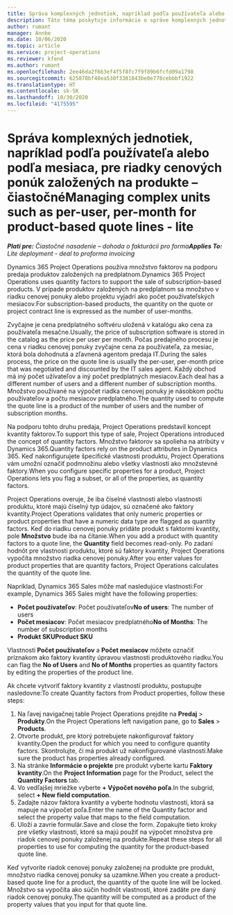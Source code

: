 ```yaml
---
title: Správa komplexných jednotiek, napríklad podľa používateľa alebo podľa mesiaca, pre riadky cenových ponúk založených na produkte – čiastočné
description: Táto téma poskytuje informácie o správe komplexných jednotiek pre riadky cenových ponúk založených na projekte.
author: rumant
manager: Annbe
ms.date: 10/06/2020
ms.topic: article
ms.service: project-operations
ms.reviewer: kfend
ms.author: rumant
ms.openlocfilehash: 2ee46da2f663ef4f5f8fc7f9f89b6fcfd09a1798
ms.sourcegitcommit: 625878bf48ea530f3381843be0e778cebbbf1922
ms.translationtype: HT
ms.contentlocale: sk-SK
ms.lasthandoff: 10/30/2020
ms.locfileid: "4175595"
---
```

# <a name="managing-complex-units-such-as-per-user-per-month-for-product-based-quote-lines---lite"></a><span data-ttu-id="1499b-103">Správa komplexných jednotiek, napríklad podľa používateľa alebo podľa mesiaca, pre riadky cenových ponúk založených na produkte – čiastočné</span><span class="sxs-lookup"><span data-stu-id="1499b-103">Managing complex units such as per-user, per-month for product-based quote lines - lite</span></span>

<span data-ttu-id="1499b-104">_**Platí pre:** Čiastočné nasadenie – dohoda o fakturácii pro forma_</span><span class="sxs-lookup"><span data-stu-id="1499b-104">_**Applies To:** Lite deployment - deal to proforma invoicing_</span></span>

<span data-ttu-id="1499b-105">Dynamics 365 Project Operations používa množstvo faktorov na podporu predaja produktov založených na predplatnom.</span><span class="sxs-lookup"><span data-stu-id="1499b-105">Dynamics 365 Project Operations uses quantity factors to support the sale of subscription-based products.</span></span> <span data-ttu-id="1499b-106">V prípade produktov založených na predplatnom sa množstvo v riadku cenovej ponuky alebo projektu vyjadrí ako počet používateľských mesiacov.</span><span class="sxs-lookup"><span data-stu-id="1499b-106">For subscription-based products, the quantity on the quote or project contract line is expressed as the number of user-months.</span></span>

<span data-ttu-id="1499b-107">Zvyčajne je cena predplatného softvéru uložená v katalógu ako cena za používateľa mesačne.</span><span class="sxs-lookup"><span data-stu-id="1499b-107">Usually, the price of subscription software is stored in the catalog as the price per user per month.</span></span> <span data-ttu-id="1499b-108">Počas predajného procesu je cena v riadku cenovej ponuky zvyčajne cena za používateľa, za mesiac, ktorá bola dohodnutá a zľavnená agentom predaja IT.</span><span class="sxs-lookup"><span data-stu-id="1499b-108">During the sales process, the price on the quote line is usually the per-user, per-month price that was negotiated and discounted by the IT sales agent.</span></span> <span data-ttu-id="1499b-109">Každý obchod má iný počet užívateľov a iný počet predplatných mesiacov.</span><span class="sxs-lookup"><span data-stu-id="1499b-109">Each deal has a different number of users and a different number of subscription months.</span></span> <span data-ttu-id="1499b-110">Množstvo používané na výpočet riadka cenovej ponuky je násobkom počtu používateľov a počtu mesiacov predplatného.</span><span class="sxs-lookup"><span data-stu-id="1499b-110">The quantity used to compute the quote line is a product of the number of users and the number of subscription months.</span></span>

<span data-ttu-id="1499b-111">Na podporu tohto druhu predaja, Project Operations predstavil koncept kvantity faktorov.</span><span class="sxs-lookup"><span data-stu-id="1499b-111">To support this type of sale, Project Operations introduced the concept of quantity factors.</span></span> <span data-ttu-id="1499b-112">Množstvo faktorov sa spolieha na atribúty v Dynamics 365.</span><span class="sxs-lookup"><span data-stu-id="1499b-112">Quantity factors rely on the product attributes in Dynamics 365.</span></span> <span data-ttu-id="1499b-113">Keď nakonfigurujete špecifické vlastnosti produktu, Project Operations vám umožní označiť podmnožinu alebo všetky vlastnosti ako množstevné faktory.</span><span class="sxs-lookup"><span data-stu-id="1499b-113">When you configure specific properties for a product, Project Operations lets you flag a subset, or all of the properties, as quantity factors.</span></span>

<span data-ttu-id="1499b-114">Project Operations overuje, že iba číselné vlastnosti alebo vlastnosti produktu, ktoré majú číselný typ údajov, sú označené ako faktory kvantity.</span><span class="sxs-lookup"><span data-stu-id="1499b-114">Project Operations validates that only numeric properties or product properties that have a numeric data type are flagged as quantity factors.</span></span> <span data-ttu-id="1499b-115">Keď do riadku cenovej ponuky pridáte produkt s faktormi kvantity, pole **Množstvo** bude iba na čítanie.</span><span class="sxs-lookup"><span data-stu-id="1499b-115">When you add a product with quantity factors to a quote line, the **Quantity** field becomes read-only.</span></span> <span data-ttu-id="1499b-116">Po zadaní hodnôt pre vlastnosti produktu, ktoré sú faktory kvantity, Project Operations vypočíta množstvo riadka cenovej ponuky.</span><span class="sxs-lookup"><span data-stu-id="1499b-116">After you enter values for product properties that are quantity factors, Project Operations calculates the quantity of the quote line.</span></span>

<span data-ttu-id="1499b-117">Napríklad, Dynamics 365 Sales môže mať nasledujúce vlastnosti:</span><span class="sxs-lookup"><span data-stu-id="1499b-117">For example, Dynamics 365 Sales might have the following properties:</span></span>

- <span data-ttu-id="1499b-118">**Počet používateľov**: Počet používateľov</span><span class="sxs-lookup"><span data-stu-id="1499b-118">**No of users**: The number of users</span></span>
- <span data-ttu-id="1499b-119">**Počet mesiacov**: Počet mesiacov predplatného</span><span class="sxs-lookup"><span data-stu-id="1499b-119">**No of Months**: The number of subscription months</span></span>
- <span data-ttu-id="1499b-120">**Produkt SKU**</span><span class="sxs-lookup"><span data-stu-id="1499b-120">**Product SKU**</span></span>

<span data-ttu-id="1499b-121">Vlastnosti **Počet používateľov** a **Počet mesiacov** môžete označiť príznakom ako faktory kvantity úpravou vlastnosti produktového riadku.</span><span class="sxs-lookup"><span data-stu-id="1499b-121">You can flag the **No of Users** and **No of Months** properties as quantity factors by editing the properties of the product line.</span></span>

<span data-ttu-id="1499b-122">Ak chcete vytvoriť faktory kvantity z vlastností produktu, postupujte nasledovne:</span><span class="sxs-lookup"><span data-stu-id="1499b-122">To create Quantity factors from Product properties, follow these steps:</span></span>

1. <span data-ttu-id="1499b-123">Na ľavej navigačnej table Project Operations prejdite na **Predaj** > **Produkty**.</span><span class="sxs-lookup"><span data-stu-id="1499b-123">On the Project Operations left navigation pane, go to **Sales** > **Products**.</span></span>
2. <span data-ttu-id="1499b-124">Otvorte produkt, pre ktorý potrebujete nakonfigurovať faktory kvantity.</span><span class="sxs-lookup"><span data-stu-id="1499b-124">Open the product for which you need to configure quantity factors.</span></span> <span data-ttu-id="1499b-125">Skontrolujte, či má produkt už nakonfigurované vlastnosti.</span><span class="sxs-lookup"><span data-stu-id="1499b-125">Make sure the product has properties already configured.</span></span>
3. <span data-ttu-id="1499b-126">Na stránke **Informácie o projekte** pre produkt vyberte kartu **Faktory kvantity**.</span><span class="sxs-lookup"><span data-stu-id="1499b-126">On the **Project Information** page for the Product, select the **Quantity Factors** tab.</span></span>
4. <span data-ttu-id="1499b-127">Vo vedľajšej mriežke vyberte **+ Výpočet nového poľa**.</span><span class="sxs-lookup"><span data-stu-id="1499b-127">In the subgrid, select **+ New field computation**.</span></span>
5. <span data-ttu-id="1499b-128">Zadajte názov faktora kvantity a vyberte hodnotu vlastnosti, ktorá sa mapuje na výpočet poľa.</span><span class="sxs-lookup"><span data-stu-id="1499b-128">Enter the name of the Quantity factor and select the property value that maps to the field computation.</span></span>
6. <span data-ttu-id="1499b-129">Uloží a zavrie formulár.</span><span class="sxs-lookup"><span data-stu-id="1499b-129">Save and close the form.</span></span> <span data-ttu-id="1499b-130">Zopakujte tieto kroky pre všetky vlastnosti, ktoré sa majú použiť na výpočet množstva pre riadok cenovej ponuky založenej na produkte.</span><span class="sxs-lookup"><span data-stu-id="1499b-130">Repeat these steps for all properties to use for computing the quantity for the product-based quote line.</span></span>

<span data-ttu-id="1499b-131">Keď vytvoríte riadok cenovej ponuky založenej na produkte pre produkt, množstvo riadka cenovej ponuky sa uzamkne.</span><span class="sxs-lookup"><span data-stu-id="1499b-131">When you create a product-based quote line for a product, the quantity of the quote line will be locked.</span></span> <span data-ttu-id="1499b-132">Množstvo sa vypočíta ako súčin hodnôt vlastností, ktoré zadáte pre daný riadok cenovej ponuky.</span><span class="sxs-lookup"><span data-stu-id="1499b-132">The quantity will be computed as a product of the property values that you input for that quote line.</span></span>
